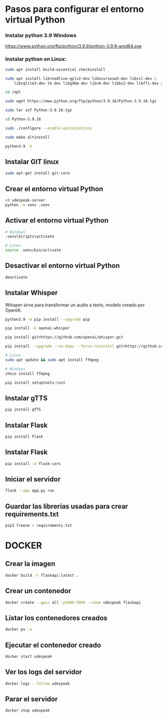 # Pasos para configurar el entorno virtual Python



### Instalar python 3.9 Windows 
https://www.python.org/ftp/python/3.9.9/python-3.9.9-amd64.exe

### Instalar python en Linux:
```bash
sudo apt install build-essential checkinstall 

sudo apt install libreadline-gplv2-dev libncursesw5-dev libssl-dev \
    libsqlite3-dev tk-dev libgdbm-dev libc6-dev libbz2-dev libffi-dev zlib1g-dev

cd /opt

sudo wget https://www.python.org/ftp/python/3.9.16/Python-3.9.16.tgz

sudo tar xzf Python-3.9.16.tgz

cd Python-3.9.16

sudo ./configure --enable-optimizations

sudo make altinstall

python3.9 -V
```

## Instalar GIT linux
```bash
sudo apt-get install git-core
```

## Crear el entorno virtual Python
```bash
cd udespeak-server
python -m venv .venv
```

## Activar el entorno virtual Python
```bash
# Windows
.venv\Scripts\activate

# Linux
source .venv/bin/activate
```

## Desactivar el entorno virtual Python
```bash
deactivate
```

## Instalar Whisper

Whisper sirve para transformar un audio a texto, modelo creado por OpenIA.

```bash
python3.9 -m pip install --upgrade pip

pip install -U openai-whisper

pip install git+https://github.com/openai/whisper.git

pip install --upgrade --no-deps --force-reinstall git+https://github.com/openai/whisper.git

# Linux
sudo apt update && sudo apt install ffmpeg

# Windows
choco install ffmpeg

pip install setuptools-rust
```

## Instalar gTTS
```bash
pip install gTTS
```

## Instalar Flask
```bash
pip install Flask
```
## Instalar Flask
```bash
pip install -U flask-cors
```

## Iniciar el servidor 
```bash
flask --app app.py run
```

## Guardar las librerías usadas para crear requirements.txt
```bash
pip3 freeze > requirements.txt
```

# DOCKER

## Crear la imagen
```bash
docker build -t flaskapi:latest .
```

## Crear un contenedor
```bash
docker create --gpus all -p5000:5000 --name udespeak flaskapi
```

## Listar los contenedores creados
```bash
docker ps -a
```

## Ejecutar el contenedor creado
```bash
docker start udespeak
```

## Ver los logs del servidor
```bash
docker logs --follow udespeak
```

## Parar el servidor
```bash
docker stop udespeak
```